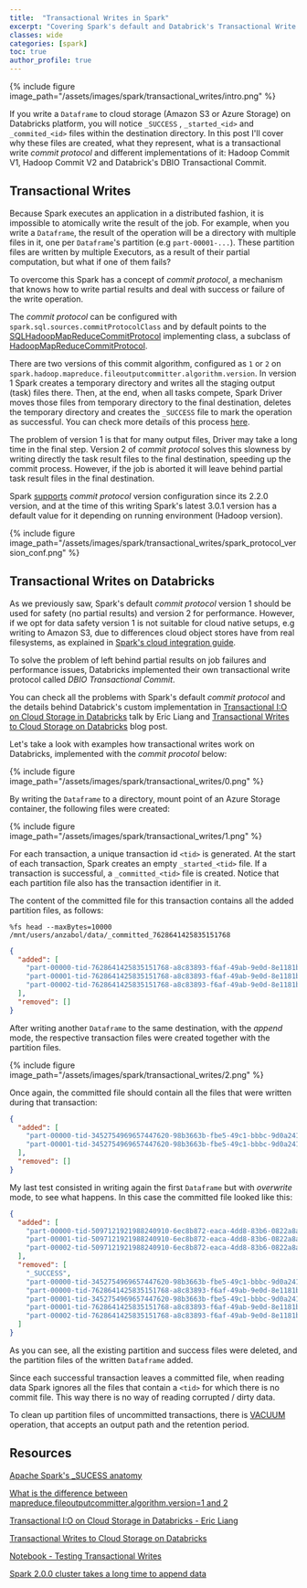 ```yaml
---
title:  "Transactional Writes in Spark"
excerpt: "Covering Spark's default and Databrick's Transactional Write strategies used to write the result of a job to a destination and guarantee no partial results are left behind in case of failure."
classes: wide
categories: [spark]
toc: true
author_profile: true
---
```


{% include figure image_path="/assets/images/spark/transactional_writes/intro.png" %}

If you write a `Dataframe` to cloud storage (Amazon S3 or Azure Storage) on Databricks platform, you will notice `_SUCCESS` , `_started_<id>` and `_commited_<id>` files within the destination directory. In this post I'll cover why these files are created, what they represent, what is a transactional write *commit protocol* and different implementations of it: Hadoop Commit V1, Hadoop Commit V2 and Databrick's DBIO Transactional Commit.

## Transactional Writes

Because Spark executes an application in a distributed fashion, it is impossible to atomically write the result of the job. For example, when you write a `Dataframe`, the result of the operation will be a directory with multiple files in it, one per `Dataframe`'s partition (e.g `part-00001-...`). These partition files are written by multiple Executors, as a result of their partial computation, but what if one of them fails?  

To overcome this Spark has a concept of *commit protocol*, a mechanism that knows how to write partial results and deal with success or failure of the write operation.

The *commit protocol* can be configured with `spark.sql.sources.commitProtocolClass` and by default points to the [SQLHadoopMapReduceCommitProtocol](https://github.com/apache/spark/blob/master/sql/core/src/main/scala/org/apache/spark/sql/execution/datasources/SQLHadoopMapReduceCommitProtocol.scala) implementing class, a subclass of [HadoopMapReduceCommitProtocol](https://github.com/apache/spark/blob/master/core/src/main/scala/org/apache/spark/internal/io/HadoopMapReduceCommitProtocol.scala#L140).

There are two versions of this commit algorithm, configured as `1` or `2` on `spark.hadoop.mapreduce.fileoutputcommitter.algorithm.version`.
In version 1 Spark creates a temporary directory and writes all the staging output (task) files there. Then, at the end, when all tasks compete, Spark Driver moves those files from temporary directory to the final destination, deletes the temporary directory and creates the `_SUCCESS` file to mark the operation as successful. You can check more details of this process [here](https://www.waitingforcode.com/apache-spark-sql/apache-spark-success-anatomy/read). 

The problem of version 1 is that for many output files, Driver may take a long time in the final step. Version 2 of *commit protocol* solves this slowness by writing directly the task result files to the final destination, speeding up the commit process. However, if the job is aborted it will leave behind partial task result files in the final destination. 

Spark [supports](https://issues.apache.org/jira/browse/SPARK-20107) *commit protocol* version configuration since its 2.2.0 version, and at the time of this writing Spark's latest 3.0.1 version has a default value for it depending on running environment (Hadoop version).

{% include figure image_path="/assets/images/spark/transactional_writes/spark_protocol_version_conf.png" %}

## Transactional Writes on Databricks

As we previously saw, Spark's default *commit protocol* version 1 should be used for safety (no partial results) and version 2 for performance. However, if we opt for data safety version 1 is not suitable for cloud native setups, e.g writing to Amazon S3, due to differences cloud object stores have from real filesystems, as explained in [Spark's cloud integration guide](https://github.com/apache/spark/blob/32a0451376ab775fdd4ac364388e46179d9ee550/docs/cloud-integration.md). 

To solve the problem of left behind partial results on job failures and performance issues, Databricks implemented their own transactional write protocol called *DBIO Transactional Commit*.

You can check all the problems with Spark's default *commit protocol* and the details behind Databrick's custom implementation in [Transactional I:O on Cloud Storage in Databricks](https://www.youtube.com/watch?v=w1_aOPj5ILw) talk by Eric Liang and [Transactional Writes to Cloud Storage on Databricks](https://databricks.com/blog/2017/05/31/transactional-writes-cloud-storage.html) blog post.

Let's take a look with examples how transactional writes work on Databricks, implemented with the *commit procotol* below:

{% include figure image_path="/assets/images/spark/transactional_writes/0.png" %}

By writing the `Dataframe` to a directory, mount point of an Azure Storage container, the following files were created:

{% include figure image_path="/assets/images/spark/transactional_writes/1.png" %}

For each transaction, a unique transaction id `<tid>` is generated. At the start of each transaction, Spark creates an empty `_started_<tid>` file. If a transaction is successful, a `_committed_<tid>` file is created. Notice that each partition file also has the transaction identifier in it.

The content of the committed file for this transaction contains all the added partition files, as follows: 

```
%fs head --maxBytes=10000 /mnt/users/anzabol/data/_committed_7628641425835151768
```

```json
{
  "added": [
    "part-00000-tid-7628641425835151768-a8c83893-f6af-49ab-9e0d-8e1181b7e684-37-1-c000.snappy.parquet",
    "part-00001-tid-7628641425835151768-a8c83893-f6af-49ab-9e0d-8e1181b7e684-38-1-c000.snappy.parquet",
    "part-00002-tid-7628641425835151768-a8c83893-f6af-49ab-9e0d-8e1181b7e684-39-1-c000.snappy.parquet"
  ],
  "removed": []
}
```

After writing another `Dataframe` to the same destination, with the *append* mode, the respective transaction files were created together with the partition files. 

{% include figure image_path="/assets/images/spark/transactional_writes/2.png" %}

Once again, the committed file should contain all the files that were written during that transaction: 

```json
{
  "added": [
    "part-00000-tid-3452754969657447620-98b3663b-fbe5-49c1-bbbc-9d0a2413fc20-44-1-c000.snappy.parquet",
    "part-00001-tid-3452754969657447620-98b3663b-fbe5-49c1-bbbc-9d0a2413fc20-45-1-c000.snappy.parquet"
  ],
  "removed": []
}
```

My last test consisted in writing again the first `Dataframe` but with *overwrite* mode, to see what happens. In this case the committed file looked like this:

```json
{
  "added": [
    "part-00000-tid-5097121921988240910-6ec8b872-eaca-4dd8-83b6-0822a8a18189-50-1-c000.snappy.parquet",
    "part-00001-tid-5097121921988240910-6ec8b872-eaca-4dd8-83b6-0822a8a18189-51-1-c000.snappy.parquet",
    "part-00002-tid-5097121921988240910-6ec8b872-eaca-4dd8-83b6-0822a8a18189-52-1-c000.snappy.parquet"
  ],
  "removed": [
    "_SUCCESS",
    "part-00000-tid-3452754969657447620-98b3663b-fbe5-49c1-bbbc-9d0a2413fc20-44-1-c000.snappy.parquet",
    "part-00000-tid-7628641425835151768-a8c83893-f6af-49ab-9e0d-8e1181b7e684-37-1-c000.snappy.parquet",
    "part-00001-tid-3452754969657447620-98b3663b-fbe5-49c1-bbbc-9d0a2413fc20-45-1-c000.snappy.parquet",
    "part-00001-tid-7628641425835151768-a8c83893-f6af-49ab-9e0d-8e1181b7e684-38-1-c000.snappy.parquet",
    "part-00002-tid-7628641425835151768-a8c83893-f6af-49ab-9e0d-8e1181b7e684-39-1-c000.snappy.parquet"
  ]
} 
```

As you can see, all the existing partition and success files were deleted, and the partition files of the written `Dataframe` added.

Since each successful transaction leaves a committed file, when reading data Spark ignores all the files that contain a `<tid>` for which there is no commit file. This way there is no way of reading corrupted / dirty data.

To clean up partition files of uncommitted transactions, there is [VACUUM](https://docs.databricks.com/spark/latest/spark-sql/dbio-commit.html?_ga=2.110458629.1898107027.1604185218-1080905499.1603716625#clean-up-uncommitted-files) operation, that accepts an output path and the retention period. 


## Resources

[Apache Spark's _SUCESS anatomy](https://www.waitingforcode.com/apache-spark-sql/apache-spark-success-anatomy/read)

[What is the difference between mapreduce.fileoutputcommitter.algorithm.version=1 and 2](http://www.openkb.info/2019/04/what-is-difference-between.html)

[Transactional I:O on Cloud Storage in Databricks - Eric Liang](https://www.youtube.com/watch?v=w1_aOPj5ILw)

[Transactional Writes to Cloud Storage on Databricks](https://databricks.com/blog/2017/05/31/transactional-writes-cloud-storage.html)

[Notebook - Testing Transactional Writes](https://docs.databricks.com/_static/notebooks/dbio-transactional-commit.html)

[Spark 2.0.0 cluster takes a long time to append data](https://kb.databricks.com/data/append-slow-with-spark-2.0.0.html)
